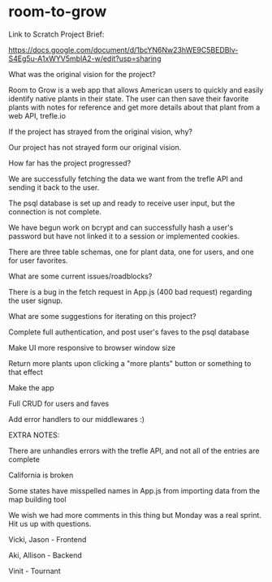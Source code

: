 # room-to-grow

Link to Scratch Project Brief:

  https://docs.google.com/document/d/1bcYN6Nw23hWE9C5BEDBlv-S4Eg5u-A1xWYV5mblA2-w/edit?usp=sharing



What was the original vision for the project?

  Room to Grow is a web app that allows American users to quickly and easily identify native plants in their state.  The user can then save their favorite plants with notes for reference and get more details about that plant from a web API, trefle.io


If the project has strayed from the original vision, why?

  Our project has not strayed form our original vision.


How far has the project progressed?

  We are successfully fetching the data we want from the trefle API and sending it back to the user.
  
  The psql database is set up and ready to receive user input, but the connection is not complete.
  
  We have begun work on bcrypt and can successfully hash a user's password but have not linked it to a session or implemented cookies.
  
  There are three table schemas, one for plant data, one for users, and one for user favorites.
  
  

What are some current issues/roadblocks?

  There is a bug in the fetch request in App.js (400 bad request) regarding the user signup.
  
  

What are some suggestions for iterating on this project?

  Complete full authentication, and post user's faves to the psql database
  
  Make UI more responsive to browser window size
  
  Return more plants upon clicking a "more plants" button or something to that effect
  
  Make the app 
  
  Full CRUD for users and faves
  
  Add error handlers to our middlewares :)
  
  
EXTRA NOTES:

  There are unhandles errors with the trefle API, and not all of the entries are complete
  
  California is broken
  
  Some states have misspelled names in App.js from importing data from the map building tool
  
  
  
We wish we had more comments in this thing but Monday was a real sprint.  Hit us up with questions.

Vicki, Jason - Frontend

Aki, Allison - Backend

Vinit - Tournant

